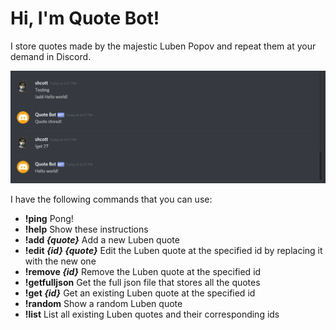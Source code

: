 # Hi, I'm Quote Bot!
I store quotes made by the majestic Luben Popov and repeat them at your demand in Discord.

![Image](img/chat.png?raw=true)

I have the following commands that you can use:

* **!ping** Pong!
* **!help** Show these instructions
* **!add *{quote}*** Add a new Luben quote
* **!edit *{id}* *{quote}*** Edit the Luben quote at the specified id by replacing it with the new one
* **!remove *{id}*** Remove the Luben quote at the specified id
* **!getfulljson** Get the full json file that stores all the quotes
* **!get *{id}*** Get an existing Luben quote at the specified id
* **!random** Show a random Luben quote
* **!list** List all existing Luben quotes and their corresponding ids